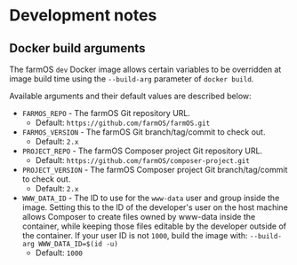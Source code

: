 # Development notes

## Docker build arguments

The farmOS `dev` Docker image allows certain variables to be overridden at
image build time using the `--build-arg` parameter of `docker build`.

Available arguments and their default values are described below:

- `FARMOS_REPO` - The farmOS Git repository URL.
    - Default: `https://github.com/farmOS/farmOS.git`
- `FARMOS_VERSION` - The farmOS Git branch/tag/commit to check out.
    - Default: `2.x`
- `PROJECT_REPO` - The farmOS Composer project Git repository URL.
    - Default: `https://github.com/farmOS/composer-project.git`
- `PROJECT_VERSION` - The farmOS Composer project Git branch/tag/commit to
  check out.
    - Default: `2.x`
- `WWW_DATA_ID` - The ID to use for the `www-data` user and group inside the
   image. Setting this to the ID of the developer's user on the host machine
   allows Composer to create files owned by www-data inside the container,
   while keeping those files editable by the developer outside of the
   container. If your user ID is not `1000`, build the image with:
   `--build-arg WWW_DATA_ID=$(id -u)`
    - Default: `1000`
